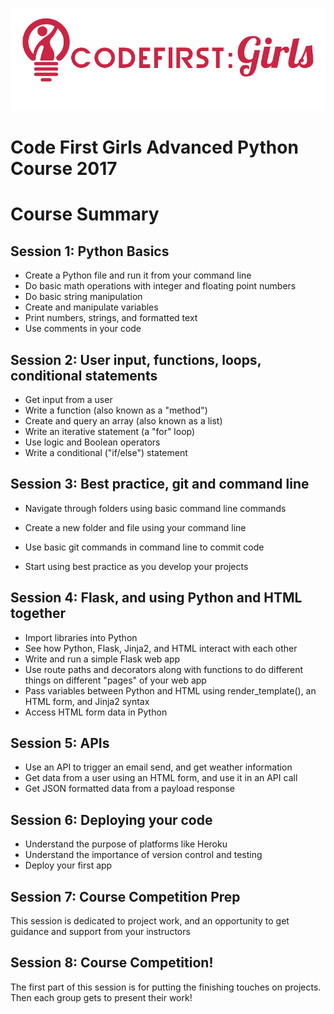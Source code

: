 ![logo](./assets/CFG-logo.png)

# Code First Girls Advanced Python Course 2017

# Course Summary

## Session 1: Python Basics

- Create a Python file and run it from your command line
- Do basic math operations with integer and floating point numbers
- Do basic string manipulation
- Create and manipulate variables
- Print numbers, strings, and formatted text
- Use comments in your code

## Session 2: User input, functions, loops, conditional statements

- Get input from a user
- Write a function (also known as a &quot;method&quot;)
- Create and query an array (also known as a list)
- Write an iterative statement (a &quot;for&quot; loop)
- Use logic and Boolean operators
- Write a conditional (&quot;if/else&quot;) statement

## Session 3: Best practice, git and command line

- Navigate through folders using basic command line commands

- Create a new folder and file using your command line
- Use basic git commands in command line to commit code
- Start using best practice as you develop your projects

## Session 4: Flask, and using Python and HTML together

- Import libraries into Python
- See how Python, Flask, Jinja2, and HTML interact with each other
- Write and run a simple Flask web app
- Use route paths and decorators along with functions to do different things on different &quot;pages&quot; of your web app
- Pass variables between Python and HTML using render\_template(), an HTML form, and Jinja2 syntax
- Access HTML form data in Python

## Session 5: APIs

- Use an API to trigger an email send, and get weather information
- Get data from a user using an HTML form, and use it in an API call
- Get JSON formatted data from a payload response

## Session 6: Deploying your code

- Understand the purpose of platforms like Heroku
- Understand the importance of version control and testing
- Deploy your first app

## Session 7: Course Competition Prep

This session is dedicated to project work, and an opportunity to get guidance and support from your instructors

## Session 8: Course Competition!

The first part of this session is for putting the finishing touches on projects. Then each group gets to present their work!
